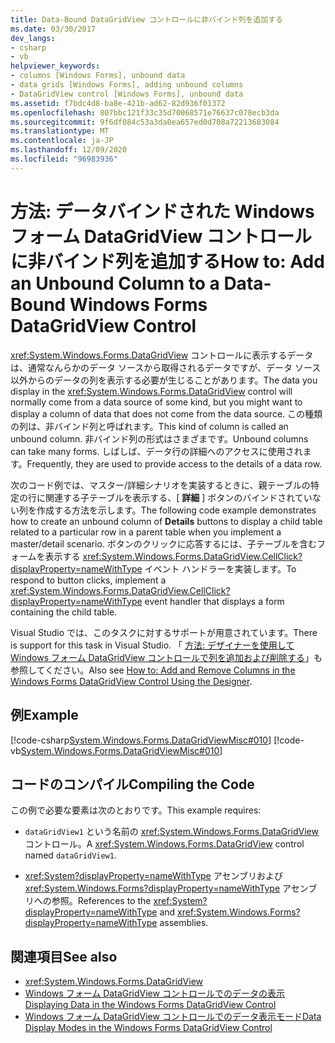 ```yaml
---
title: Data-Bound DataGridView コントロールに非バインド列を追加する
ms.date: 03/30/2017
dev_langs:
- csharp
- vb
helpviewer_keywords:
- columns [Windows Forms], unbound data
- data grids [Windows Forms], adding unbound columns
- DataGridView control [Windows Forms], unbound data
ms.assetid: f7bdc4d8-ba8e-421b-ad62-82d936f01372
ms.openlocfilehash: 807bbc121f33c35d70068571e76637c078ecb3da
ms.sourcegitcommit: 9f6df084c53a3da0ea657ed0d708a72213683084
ms.translationtype: MT
ms.contentlocale: ja-JP
ms.lasthandoff: 12/09/2020
ms.locfileid: "96983936"
---
```

# <a name="how-to-add-an-unbound-column-to-a-data-bound-windows-forms-datagridview-control"></a><span data-ttu-id="bf272-102">方法: データバインドされた Windows フォーム DataGridView コントロールに非バインド列を追加する</span><span class="sxs-lookup"><span data-stu-id="bf272-102">How to: Add an Unbound Column to a Data-Bound Windows Forms DataGridView Control</span></span>
<span data-ttu-id="bf272-103"><xref:System.Windows.Forms.DataGridView> コントロールに表示するデータは、通常なんらかのデータ ソースから取得されるデータですが、データ ソース以外からのデータの列を表示する必要が生じることがあります。</span><span class="sxs-lookup"><span data-stu-id="bf272-103">The data you display in the <xref:System.Windows.Forms.DataGridView> control will normally come from a data source of some kind, but you might want to display a column of data that does not come from the data source.</span></span> <span data-ttu-id="bf272-104">この種類の列は、非バインド列と呼ばれます。</span><span class="sxs-lookup"><span data-stu-id="bf272-104">This kind of column is called an unbound column.</span></span> <span data-ttu-id="bf272-105">非バインド列の形式はさまざまです。</span><span class="sxs-lookup"><span data-stu-id="bf272-105">Unbound columns can take many forms.</span></span> <span data-ttu-id="bf272-106">しばしば、データ行の詳細へのアクセスに使用されます。</span><span class="sxs-lookup"><span data-stu-id="bf272-106">Frequently, they are used to provide access to the details of a data row.</span></span>  
  
 <span data-ttu-id="bf272-107">次のコード例では、マスター/詳細シナリオを実装するときに、親テーブルの特定の行に関連する子テーブルを表示する、[ **詳細** ] ボタンのバインドされていない列を作成する方法を示します。</span><span class="sxs-lookup"><span data-stu-id="bf272-107">The following code example demonstrates how to create an unbound column of **Details** buttons to display a child table related to a particular row in a parent table when you implement a master/detail scenario.</span></span> <span data-ttu-id="bf272-108">ボタンのクリックに応答するには、子テーブルを含むフォームを表示する <xref:System.Windows.Forms.DataGridView.CellClick?displayProperty=nameWithType> イベント ハンドラーを実装します。</span><span class="sxs-lookup"><span data-stu-id="bf272-108">To respond to button clicks, implement a <xref:System.Windows.Forms.DataGridView.CellClick?displayProperty=nameWithType> event handler that displays a form containing the child table.</span></span>  
  
 <span data-ttu-id="bf272-109">Visual Studio では、このタスクに対するサポートが用意されています。</span><span class="sxs-lookup"><span data-stu-id="bf272-109">There is support for this task in Visual Studio.</span></span>  <span data-ttu-id="bf272-110">「 [方法: デザイナーを使用して Windows フォーム DataGridView コントロールで列を追加および削除する](add-and-remove-columns-in-the-datagrid-using-the-designer.md)」も参照してください。</span><span class="sxs-lookup"><span data-stu-id="bf272-110">Also see [How to: Add and Remove Columns in the Windows Forms DataGridView Control Using the Designer](add-and-remove-columns-in-the-datagrid-using-the-designer.md).</span></span>  
  
## <a name="example"></a><span data-ttu-id="bf272-111">例</span><span class="sxs-lookup"><span data-stu-id="bf272-111">Example</span></span>  
 [!code-csharp[System.Windows.Forms.DataGridViewMisc#010](~/samples/snippets/csharp/VS_Snippets_Winforms/System.Windows.Forms.DataGridViewMisc/CS/datagridviewmisc.cs#010)]
 [!code-vb[System.Windows.Forms.DataGridViewMisc#010](~/samples/snippets/visualbasic/VS_Snippets_Winforms/System.Windows.Forms.DataGridViewMisc/VB/datagridviewmisc.vb#010)]  
  
## <a name="compiling-the-code"></a><span data-ttu-id="bf272-112">コードのコンパイル</span><span class="sxs-lookup"><span data-stu-id="bf272-112">Compiling the Code</span></span>  
 <span data-ttu-id="bf272-113">この例で必要な要素は次のとおりです。</span><span class="sxs-lookup"><span data-stu-id="bf272-113">This example requires:</span></span>  
  
- <span data-ttu-id="bf272-114">`dataGridView1` という名前の <xref:System.Windows.Forms.DataGridView> コントロール。</span><span class="sxs-lookup"><span data-stu-id="bf272-114">A <xref:System.Windows.Forms.DataGridView> control named `dataGridView1`.</span></span>  
  
- <span data-ttu-id="bf272-115"><xref:System?displayProperty=nameWithType> アセンブリおよび <xref:System.Windows.Forms?displayProperty=nameWithType> アセンブリへの参照。</span><span class="sxs-lookup"><span data-stu-id="bf272-115">References to the <xref:System?displayProperty=nameWithType> and <xref:System.Windows.Forms?displayProperty=nameWithType> assemblies.</span></span>  
  
## <a name="see-also"></a><span data-ttu-id="bf272-116">関連項目</span><span class="sxs-lookup"><span data-stu-id="bf272-116">See also</span></span>

- <xref:System.Windows.Forms.DataGridView>
- [<span data-ttu-id="bf272-117">Windows フォーム DataGridView コントロールでのデータの表示</span><span class="sxs-lookup"><span data-stu-id="bf272-117">Displaying Data in the Windows Forms DataGridView Control</span></span>](displaying-data-in-the-windows-forms-datagridview-control.md)
- [<span data-ttu-id="bf272-118">Windows フォーム DataGridView コントロールでのデータ表示モード</span><span class="sxs-lookup"><span data-stu-id="bf272-118">Data Display Modes in the Windows Forms DataGridView Control</span></span>](data-display-modes-in-the-windows-forms-datagridview-control.md)
